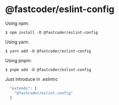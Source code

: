 # @fastcoder/eslint-config



Using npm:

```shell
$ npm install -D @fastcoder/eslint-config
```

Using yarn:

```shell
$ yarn add -D @fastcoder/eslint-config
```

Using pnpm:

```shell
$ pnpm add -D @fastcoder/eslint-config
```

Just introduce in  .eslintrc

```js
  "extends": [
    "@fastcoder/eslint-config"
  ]
```


